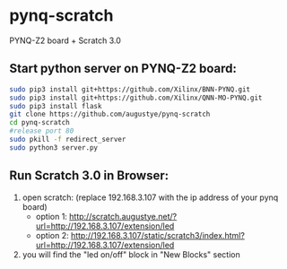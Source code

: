 # pynq-scratch
PYNQ-Z2 board + Scratch 3.0

Start python server on PYNQ-Z2 board:
----------------------------------
```Bash
sudo pip3 install git+https://github.com/Xilinx/BNN-PYNQ.git
sudo pip3 install git+https://github.com/Xilinx/QNN-MO-PYNQ.git
sudo pip3 install flask
git clone https://github.com/augustye/pynq-scratch
cd pynq-scratch
#release port 80
sudo pkill -f redirect_server
sudo python3 server.py
```

Run Scratch 3.0 in Browser:
---------------------------
1. open scratch: (replace 192.168.3.107 with the ip address of your pynq board)
   - option 1: http://scratch.augustye.net/?url=http://192.168.3.107/extension/led
   - option 2: http://192.168.3.107/static/scratch3/index.html?url=http://192.168.3.107/extension/led
2. you will find the "led on/off" block in "New Blocks" section
